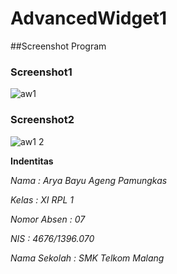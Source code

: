 # AdvancedWidget1

##Screenshot Program
### Screenshot1
![aw1](https://cloud.githubusercontent.com/assets/22130165/18813819/a90ba298-8331-11e6-87ab-2f62bca40a81.PNG)
### Screenshot2
![aw1 2](https://cloud.githubusercontent.com/assets/22130165/18813835/fb13c84a-8331-11e6-9c73-e73f1156ca70.PNG)

**Indentitas**

*Nama : Arya Bayu Ageng Pamungkas*

*Kelas : XI RPL 1*

*Nomor Absen : 07*

*NIS : 4676/1396.070*

*Nama Sekolah : SMK Telkom Malang*

